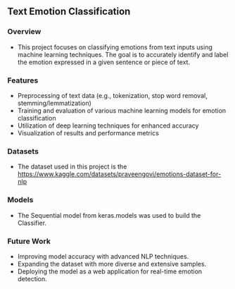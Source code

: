 ## Text Emotion Classification

### Overview
 - This project focuses on classifying emotions from text inputs using machine learning techniques. The goal is to accurately identify and label the emotion expressed in a given sentence or piece of text.

### Features
 - Preprocessing of text data (e.g., tokenization, stop word removal, stemming/lemmatization)
 - Training and evaluation of various machine learning models for emotion classification
 - Utilization of deep learning techniques for enhanced accuracy
 - Visualization of results and performance metrics

### Datasets
 - The dataset used in this project is the https://www.kaggle.com/datasets/praveengovi/emotions-dataset-for-nlp

### Models
 - The Sequential model from keras.models was used to build the Classifier.

### Future Work
 - Improving model accuracy with advanced NLP techniques.
 - Expanding the dataset with more diverse and extensive samples.
 - Deploying the model as a web application for real-time emotion detection.